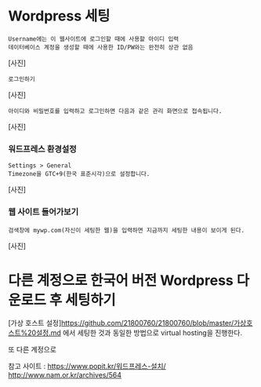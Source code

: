 # Wordpress 세팅

~~~
Username에는 이 웹사이트에 로그인할 때에 사용할 아이디 입력
데이터베이스 계정을 생성할 때에 사용한 ID/PW와는 완전히 상관 없음
~~~

[사진]

~~~
로그인하기
~~~

[사진]

~~~
아이디와 비밀번호를 입력하고 로그인하면 다음과 같은 관리 화면으로 접속됩니다.
~~~

[사진]

### 워드프레스 환경설정

~~~
Settings > General
Timezone을 GTC+9(한국 표준시각)으로 설정합니다.
~~~

[사진]

### 웹 사이트 들어가보기

~~~
검색창에 mywp.com(자신이 세팅한 웹)을 입력하면 지금까지 세팅한 내용이 보이게 된다.
~~~

[사진]

# 다른 계정으로 한국어 버전 Wordpress 다운로드 후 세팅하기

[가상 호스트 설정]https://github.com/21800760/21800760/blob/master/가상호스트%20설정.md
에서 세팅한 것과 동일한 방법으로 virtual hosting을 진행한다.

또 다른 계정으로 


참고 사이트 : https://www.popit.kr/워드프레스-설치/
           http://www.nam.or.kr/archives/564
           
         
